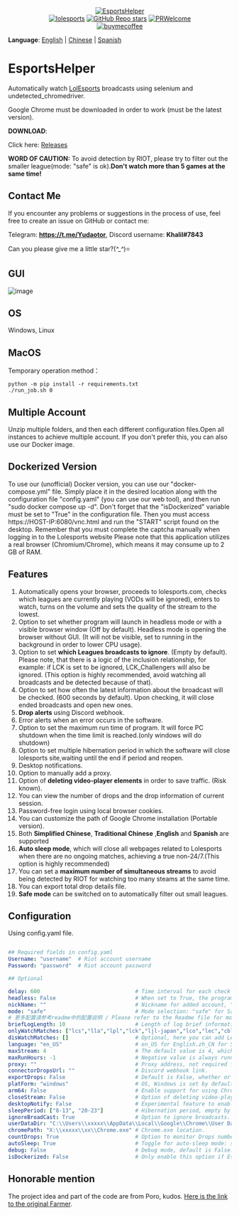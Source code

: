 <p align="center">
<a href="https://github.com/Yudaotor/EsportsHelper"><img alt="EsportsHelper" src="https://github.com/Yudaotor/EsportsHelper/assets/87225219/79896860-f119-4e69-bac7-148504d4c2ae"></a><br/>
<a href="https://lolesports.com"><img alt="lolesports" src="https://img.shields.io/badge/WebSite-lol%20esports-445fa5.svg?style=plastic"></a>
<a href="https://github.com/Yudaotor/EsportsHelper/stargazers"><img alt="GitHub Repo stars" src="https://img.shields.io/github/stars/Yudaotor/EsportsHelper"></a>
<a href="https://github.com/Yudaotor/EsportsHelper/pulls"><img alt="PRWelcome" src="https://img.shields.io/badge/PRs-welcome-brightgreen.svg?style=flat"></a><br/>
<a href="https://www.cdnjson.com/images/2023/03/13/image-merge-1678713037835.png"><img alt="buymecoffee" src="https://user-images.githubusercontent.com/87225219/228188809-9d136e10-faa1-49b9-a6b7-b969dd1d8c7f.png"></a>
</p>

**Language**: [English](https://github.com/Yudaotor/EsportsHelper/blob/main/README.EN.md) | [Chinese](https://github.com/Yudaotor/EsportsHelper/blob/main/README.md) | [Spanish](https://github.com/Yudaotor/EsportsHelper/blob/main/README.ES.md)

# EsportsHelper
Automatically watch [LolEsports](lolesports.com) broadcasts using selenium and undetected_chromedriver.

Google Chrome must be downloaded in order to work (must be the latest version).

**DOWNLOAD**:

Click here: [Releases](https://github.com/Yudaotor/EsportsHelper/releases)

**WORD OF CAUTION:** 
To avoid detection by RIOT, please try to filter out the smaller league(mode: "safe" is ok).**Don't watch more than 5 games at the same time!**   

## Contact Me
If you encounter any problems or suggestions in the process of use, feel free to create an issue on GitHub or contact me:

Telegram: **https://t.me/Yudaotor**, Discord username: **Khalil#7843** 

Can you please give me a little star?(*^_^*)⭐  

## GUI
![image](https://github.com/Yudaotor/EsportsHelper/assets/87225219/695f9b06-2283-4f98-9133-54e94f9ed81b)



## OS  
Windows, Linux  

## MacOS
Temporary operation method：
```shell
python -m pip install -r requirements.txt
./run_job.sh 0
```
## Multiple Account  
Unzip multiple folders, and then each different configuration files.Open all instances to achieve multiple account. If you don't prefer this, you can also use our Docker image.

## Dockerized Version
To use our (unofficial) Docker version, you can use our "docker-compose.yml" file. Simply place it in the desired location along with the configuration file "config.yaml" (you can use our web tool), and then run "sudo docker compose up -d". Don't forget that the "isDockerized" variable must be set to "True" in the configuration file.
Then you must access https://HOST-IP:6080/vnc.html and run the "START" script found on the desktop. Remember that you must complete the captcha manually when logging in to the Lolesports website
Please note that this application utilizes a real browser (Chromium/Chrome), which means it may consume up to 2 GB of RAM.

## Features
1. Automatically opens your browser, proceeds to lolesports.com, checks which leagues are currently playing (VODs will be ignored), enters to watch, turns on the volume and sets the quality of the stream to the lowest. 
2. Option to set whether program will launch in headless mode or with a visible browser window (Off by default). Headless mode is opening the browser without GUI. (It will not be visible, set to running in the background in order to lower CPU usage).
3. Option to set **which Leagues broadcasts to ignore**. (Empty by default). Please note, that there is a logic of the inclusion relationship, for example: if LCK is set to be ignored, LCK_Challengers will also be ignored. (This option is highly recommended, avoid watching all broadcasts and be detected because of that).
4. Option to set how often the latest information about the broadcast will be checked. (600 seconds by default). Upon checking, it will close ended broadcasts and open new ones.
5. **Drop alerts** using Discord webhook.
6. Error alerts when an error occurs in the software.
7. Option to set the maximum run time of program. It will force PC shutdown when the time limit is reached.(only windows will do shutdown)
8. Option to set multiple hibernation period in which the software will close lolesports site,waiting until the end if period and reopen.
9. Desktop notifications. 
10. Option to manually add a proxy.
11. Option of **deleting video-player elements** in order to save traffic. (Risk known).
12. You can view the number of drops and the drop information of current session.
13. Password-free login using local browser cookies.
14. You can customize the path of Google Chrome installation (Portable version).
15. Both **Simplified Chinese**, **Traditional Chinese** ,**English** and **Spanish** are supported
16. **Auto sleep mode**, which will close all webpages related to Lolesports when there are no ongoing matches, achieving a true non-24/7.(This option is highly recommended)
17. You can set a **maximum number of simultaneous streams** to avoid being detected by RIOT for watching too many steams at the same time.
18. You can export total drop details file.
19. **Safe mode** can be switched on to automatically filter out small leagues.
## Configuration
Using config.yaml file.
```yaml

## Required fields in config.yaml
Username: "username"  # Riot account username  
Password: "password"  # Riot account password  

## Optional

delay: 600                              # Time interval for each check in seconds (600 seconds by default). Each check time will fluctuate randomly between 0.8 and 1.5 times the time delay you set. 
headless: False                         # When set to True, the program will run in the background; otherwise it will open a browser window (False by default).  
nickName: ""                            # Nickname for added account, "username" by default.
mode: "safe"                            # Mode selection: "safe" for Safe mode, "normal" for regular mode, default is "safe". Check github page for more details
# 更多配置请参考readme中的配置说明 / Please refer to the Readme file for more configuration options
briefLogLength: 10                      # Length of log brief information. Default is 10.
onlyWatchMatches: ["lcs","lla","lpl","lck","ljl-japan","lco","lec","cblol-brazil","pcs","tft_esports"] 
disWatchMatches: []                     # Optional, here you can add Leagues you wish to ignore. Please note, names should be in lowercase.    
language: "en_US"                       # en_US for English.zh_CN for Simplified Chinese,zh_TW for Traditional Chinese, es_ES for Spanish.
maxStream: 4                            # The default value is 4, which is the maximum number of matches that can be watched at the same time, beyond which they will not be watched.
maxRunHours: -1                         # Negative value is always running, positive value is running by hours, default -1.
proxy: ""                               # Proxy address, not required for general users, e.g., "127.0.0.1:7890".
connectorDropsUrl: ""                   # Discord webhook link.
exportDrops: False                      # Default is False, whether or not you need to export the total drop details file, it will only be generated when the script is opened.
platForm: "windows"                     # OS, Windows is set by default. If you want to use the program on Linux, please change the value here.  
arm64: False                            # Enable support for using Chromium on Linux ARM64, requires platForm: "linux" and having the chromedriver in "/home/USERNAME/.local/share/undetected_chromedriver/chromedriver", more info: https://github.com/Yudaotor/EsportsHelper/wiki/The-Way-Using-Chromium-on-ARM64
closeStream: False                      # Option of deleting video-player elements to save traffic. (Risk).
desktopNotify: False                    # Experimental feature to enable Desktop notifications.
sleepPeriod: ["8-13", "20-23"]          # Hibernation period, empty by default, allowed multiple period. The format is "Start hour – End hour". Tabs will be closed and reopened at the end of sleep.
ignoreBroadCast: True                   # Option to ignore broadcasts.
userDataDir: "C:\\Users\\xxxxx\\AppData\\Local\\Google\\Chrome\\User Data"  # Path to Chrome cookie files. 
chromePath: "X:\\xxxxx\\xx\\Chrome.exe" # Chrome.exe location.
countDrops: True                        # Option to monitor Drops number.
autoSleep: True                         # Toggle for auto-sleep mode: sleeping while no matches live, waking up when match go live (True by default)
debug: False                            # Debug mode, default is False.
isDockerized: False                     # Only enable this option if EsportsHelper is being executed in a Docker container.
```

## Honorable mention
The project idea and part of the code are from Poro, kudos. [Here is the link to the original Farmer](https://github.com/LeagueOfPoro/EsportsCapsuleFarmer).
